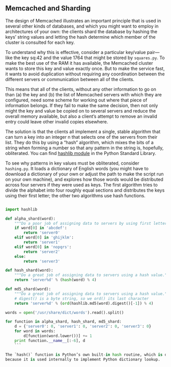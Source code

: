 ## Memcached and Sharding

The design of Memcached illustrates an important principle that is used in several other kinds of
databases, and which you might want to employ in architectures of your own: the clients shard the
database by hashing the keys’ string values and letting the hash determine which member of the cluster
is consulted for each key.

To understand why this is effective, consider a particular key/value pair—like the key sq:42 and the
value 1764 that might be stored by `squares.py`. To make the best use of the RAM it has available, the
Memcached cluster wants to store this key and value exactly once. But to make the service fast, it wants
to avoid duplication without requiring any coordination between the different servers or
communication between all of the clients.

This means that all of the clients, without any other information to go on than (a) the key and (b) the
list of Memcached servers with which they are configured, need some scheme for working out where
that piece of information belongs. If they fail to make the same decision, then not only might the key and
value be copied on to several servers and reduce the overall memory available, but also a client’s attempt
to remove an invalid entry could leave other invalid copies elsewhere.

The solution is that the clients all implement a single, stable algorithm that can turn a key into an
integer n that selects one of the servers from their list. They do this by using a “hash” algorithm, which
mixes the bits of a string when forming a number so that any pattern in the string is, hopefully,
obliterated. You can find [hashlib module](https://docs.python.org/2/library/hashlib.html?highlight=hashlib) in the Python Standard Library.

To see why patterns in key values must be obliterated, consider ` hashing.py`. It loads a dictionary of
English words (you might have to download a dictionary of your own or adjust the path to make the
script run on your own machine), and explores how those words would be distributed across four
servers if they were used as keys. The first algorithm tries to divide the alphabet into four roughly equal
sections and distributes the keys using their first letter; the other two algorithms use hash functions.
```python

import hashlib

def alpha_shard(word):
    """Do a poor job of assigning data to servers by using first letters."""
    if word[0] in 'abcdef':
        return 'server0'
    elif word[0] in 'ghijklm':
        return 'server1'
    elif word[0] in 'nopqrs':
        return 'server2'
    else:
        return 'server3'

def hash_shard(word):
    """Do a great job of assigning data to servers using a hash value."""
    return 'server%d' % (hash(word) % 4)

def md5_shard(word):
    """Do a great job of assigning data to servers using a hash value."""
    # digest() is a byte string, so we ord() its last character
    return 'server%d' % (ord(hashlib.md5(word).digest()[-1]) % 4)

words = open('/usr/share/dict/words').read().split()

for function in alpha_shard, hash_shard, md5_shard:
    d = {'server0': 0, 'server1': 0, 'server2': 0, 'server3': 0}
    for word in words:
        d[function(word.lower())] += 1
    print function.__name__[:-6], d
    ```

The `hash()` function is Python’s own built-in hash routine, which is designed to be blazingly fast
because it is used internally to implement Python dictionary lookup.

